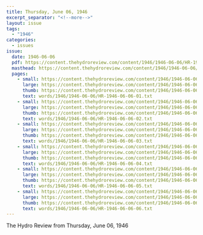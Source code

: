 ```yaml
---
title: Thursday, June 06, 1946
excerpt_separator: "<!--more-->"
layout: issue
tags:
  - "1946"
categories:
  - issues
issue:
  date: 1946-06-06
  pdf: https://content.thehydroreview.com/content/1946/1946-06-06/HR-1946-06-06.pdf
  masthead: https://content.thehydroreview.com/content/1946/1946-06-06/masthead/HR-1946-06-06.jpg
  pages:
    - small: https://content.thehydroreview.com/content/1946/1946-06-06/small/HR-1946-06-06-01.jpg
      large: https://content.thehydroreview.com/content/1946/1946-06-06/large/HR-1946-06-06-01.jpg
      thumb: https://content.thehydroreview.com/content/1946/1946-06-06/thumbnails/HR-1946-06-06-01.jpg
      text: words/1946/1946-06-06/HR-1946-06-06-01.txt
    - small: https://content.thehydroreview.com/content/1946/1946-06-06/small/HR-1946-06-06-02.jpg
      large: https://content.thehydroreview.com/content/1946/1946-06-06/large/HR-1946-06-06-02.jpg
      thumb: https://content.thehydroreview.com/content/1946/1946-06-06/thumbnails/HR-1946-06-06-02.jpg
      text: words/1946/1946-06-06/HR-1946-06-06-02.txt
    - small: https://content.thehydroreview.com/content/1946/1946-06-06/small/HR-1946-06-06-03.jpg
      large: https://content.thehydroreview.com/content/1946/1946-06-06/large/HR-1946-06-06-03.jpg
      thumb: https://content.thehydroreview.com/content/1946/1946-06-06/thumbnails/HR-1946-06-06-03.jpg
      text: words/1946/1946-06-06/HR-1946-06-06-03.txt
    - small: https://content.thehydroreview.com/content/1946/1946-06-06/small/HR-1946-06-06-04.jpg
      large: https://content.thehydroreview.com/content/1946/1946-06-06/large/HR-1946-06-06-04.jpg
      thumb: https://content.thehydroreview.com/content/1946/1946-06-06/thumbnails/HR-1946-06-06-04.jpg
      text: words/1946/1946-06-06/HR-1946-06-06-04.txt
    - small: https://content.thehydroreview.com/content/1946/1946-06-06/small/HR-1946-06-06-05.jpg
      large: https://content.thehydroreview.com/content/1946/1946-06-06/large/HR-1946-06-06-05.jpg
      thumb: https://content.thehydroreview.com/content/1946/1946-06-06/thumbnails/HR-1946-06-06-05.jpg
      text: words/1946/1946-06-06/HR-1946-06-06-05.txt
    - small: https://content.thehydroreview.com/content/1946/1946-06-06/small/HR-1946-06-06-06.jpg
      large: https://content.thehydroreview.com/content/1946/1946-06-06/large/HR-1946-06-06-06.jpg
      thumb: https://content.thehydroreview.com/content/1946/1946-06-06/thumbnails/HR-1946-06-06-06.jpg
      text: words/1946/1946-06-06/HR-1946-06-06-06.txt
---
```


The Hydro Review from Thursday, June 06, 1946

<!--more-->

